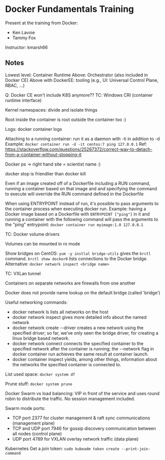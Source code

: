 # Docker Fundamentals Training

Present at the training from Docker:
* Ken Lavoie
* Tammy Fox

Instructor: kmarsh66

## Notes
Lowest level: Container Runtime
Above: Orchestrator (also included in Docker CE)
Above with DockerEE: tooling (e.g., UI: Universal Control Plane, RBAC, ...)

Q: Docker CE won't include K8S anymore??
TC: Windows CRI (container runtime interface)

Kernel namespaces: divide and isolate things

Root inside the container is root outside the container too :)

Logs: docker container logs <container name>

Attaching to a running container: run it as a daemon with -ti in addition to -d
Example: `docker container run -d -it centos:7 ping 127.0.0.1`
Ref: https://stackoverflow.com/questions/25267372/correct-way-to-detach-from-a-container-without-stopping-it


Docker ps -> right hand site = scientist name :)

docker stop is friendlier than docker kill

Even if an image created off of a Dockerfile including a RUN command, running a container based on that image and and specifying the command to execute will override the RUN command defined in the Dockerfile

When using ENTRYPOINT instead of run, it's possible to pass arguments to the container process when executing docker run.
Example: having a Docker image based on a Dockerfile with `ENTRYPOINT ["ping"]` in it and running a container with the following command will pass the arguments to the "ping" entrypoint: `docker container run myimage:1.0 127.0.0.1`

TC: Docker volume drivers

Volumes can be mounted in ro mode

Show bridges on CentOS: `yum -y instlal bridge-utils` gives the `brctl` command. `brctl show docker0` lists connections to the Docker bridge.
Alternative: `docker network inspect <bridge name>`

TC: VXLan tunnel

Containers on separate networks are firewalls from one another

Docker does not provide name lookup on the default bridge (called 'bridge')

Useful networking commands:
* docker network ls lists all networks on the host
* docker network inspect <network name> gives more detailed info about the named network
* docker network create --driver <driver> <network name> creates a new network using the specified driver; so far, we’ve only seen the bridge driver, for creating a linux bridge based network.
* docker network connect <network name> <container name or id> connects the specified container to the specified network after the container is running; the --network flag in docker container run achieves the same result at container launch.
* docker container inspect <container name or id> yields, among other things, information about the networks the specified container is connected to.

List used space: `docker system df`

Prune stuff: `docker system prune`

Docker Swarm vs load balancing: VIP in front of the service and uses round robin to distribute the traffic. No session management included.

Swarm mode ports:
* TCP port 2377 for cluster management & raft sync communications (management plane)
* TCP and UDP port 7946 for gossip discovery communication between all nodes (control plane)
* UDP port 4789 for VXLAN overlay network traffic (data plane)

Kubernetes
Get a join token: `sudo kubeadm token create --print-join-command`